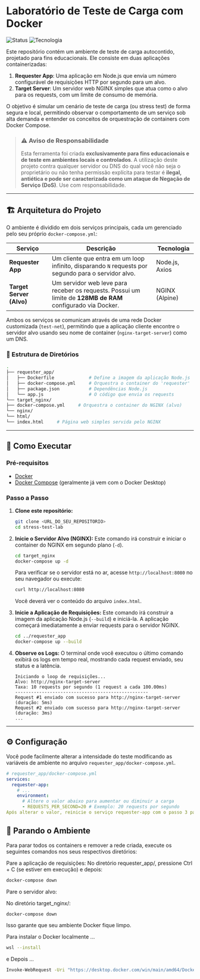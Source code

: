 # Laboratório de Teste de Carga com Docker

![Status](https://img.shields.io/badge/status-concluído-green)
![Tecnologia](https://img.shields.io/badge/tecnologia-Docker%20%7C%20Node.js%20%7C%20NGINX-blue)

Este repositório contém um ambiente de teste de carga autocontido, projetado para fins educacionais. Ele consiste em duas aplicações containerizadas:

1.  **Requester App**: Uma aplicação em Node.js que envia um número configurável de requisições HTTP por segundo para um alvo.
2.  **Target Server**: Um servidor web NGINX simples que atua como o alvo para os requests, com um limite de consumo de memória.

O objetivo é simular um cenário de teste de carga (ou stress test) de forma segura e local, permitindo observar o comportamento de um serviço sob alta demanda e entender os conceitos de orquestração de containers com Docker Compose.

> ### ⚠️ Aviso de Responsabilidade
> Esta ferramenta foi criada **exclusivamente para fins educacionais e de teste em ambientes locais e controlados**. A utilização deste projeto contra qualquer servidor ou DNS do qual você não seja o proprietário ou não tenha permissão explícita para testar é **ilegal, antiética e pode ser caracterizada como um ataque de Negação de Serviço (DoS)**. Use com responsabilidade.

---

## 🏗️ Arquitetura do Projeto

O ambiente é dividido em dois serviços principais, cada um gerenciado pelo seu próprio `docker-compose.yml`:

| Serviço                 | Descrição                                                                                                  | Tecnologia      |
| ----------------------- | ---------------------------------------------------------------------------------------------------------- | --------------- |
| **Requester App** | Um cliente que entra em um loop infinito, disparando `N` requests por segundo para o servidor alvo.          | Node.js, Axios  |
| **Target Server (Alvo)** | Um servidor web leve para receber os requests. Possui um limite de **128MB de RAM** configurado via Docker. | NGINX (Alpine)  |

Ambos os serviços se comunicam através de uma rede Docker customizada (`test-net`), permitindo que a aplicação cliente encontre o servidor alvo usando seu nome de container (`nginx-target-server`) como um DNS.

### 📁 Estrutura de Diretórios
``` bash
.
├── requester_app/
│   ├── Dockerfile             # Define a imagem da aplicação Node.js
│   ├── docker-compose.yml     # Orquestra o container do 'requester'
│   ├── package.json           # Dependências Node.js
│   └── app.js                 # O código que envia os requests
└── target_nginx/
├── docker-compose.yml     # Orquestra o container do NGINX (alvo)
└── nginx/
└── html/
└── index.html     # Página web simples servida pelo NGINX
```

---

## 🚀 Como Executar

### Pré-requisitos
* [Docker](https://www.docker.com/get-started/)
* [Docker Compose](https://docs.docker.com/compose/install/) (geralmente já vem com o Docker Desktop)

### Passo a Passo

1.  **Clone este repositório:**
    ```bash
    git clone <URL_DO_SEU_REPOSITORIO>
    cd stress-test-lab
    ```

2.  **Inicie o Servidor Alvo (NGINX):**
    Este comando irá construir e iniciar o container do NGINX em segundo plano (`-d`).
    ```bash
    cd target_nginx
    docker-compose up -d
    ```
    Para verificar se o servidor está no ar, acesse `http://localhost:8080` no seu navegador ou execute:
    ```bash
    curl http://localhost:8080
    ```
    Você deverá ver o conteúdo do arquivo `index.html`.

3.  **Inicie a Aplicação de Requisições:**
    Este comando irá construir a imagem da aplicação Node.js (`--build`) e iniciá-la. A aplicação começará imediatamente a enviar requests para o servidor NGINX.
    ```bash
    cd ../requester_app
    docker-compose up --build
    ```

4.  **Observe os Logs:**
    O terminal onde você executou o último comando exibirá os logs em tempo real, mostrando cada request enviado, seu status e a latência.
    ```
    Iniciando o loop de requisições...
    Alvo: http://nginx-target-server
    Taxa: 10 requests por segundo (1 request a cada 100.00ms)
    --------------------------------------------------
    Request #1 enviado com sucesso para http://nginx-target-server (duração: 5ms)
    Request #2 enviado com sucesso para http://nginx-target-server (duração: 3ms)
    ...
    ```

---

## ⚙️ Configuração

Você pode facilmente alterar a intensidade do teste modificando as variáveis de ambiente no arquivo `requester_app/docker-compose.yml`.

```yaml
# requester_app/docker-compose.yml
services:
  requester-app:
    # ...
    environment:
      # Altere o valor abaixo para aumentar ou diminuir a carga
      - REQUESTS_PER_SECOND=20 # Exemplo: 20 requests por segundo
Após alterar o valor, reinicie o serviço requester-app com o passo 3 para aplicar as mudanças.
```


## 🛑 Parando o Ambiente
Para parar todos os containers e remover a rede criada, execute os seguintes comandos nos seus respectivos diretórios:

Pare a aplicação de requisições:
No diretório requester_app/, pressione Ctrl + C (se estiver em execução) e depois:

```bash
docker-compose down
```

Pare o servidor alvo:

No diretório target_nginx/:

```bash
docker-compose down
```
Isso garante que seu ambiente Docker fique limpo.


Para instalar o Docker localmente ...
```bash
wsl --install
```
e Depois ...

```bash
Invoke-WebRequest -Uri "https://desktop.docker.com/win/main/amd64/Docker%20Desktop%20Installer.exe" -OutFile "$env:USERPROFILE\Downloads\DockerDesktopInstaller.exe"
```